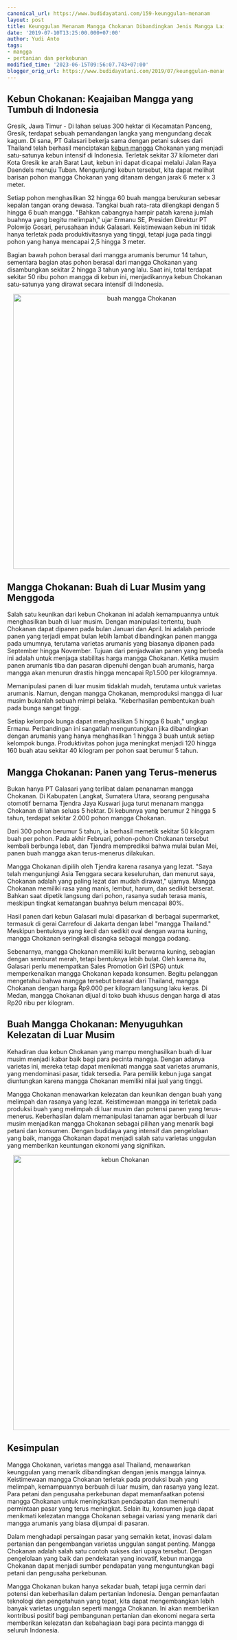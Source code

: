 ```yaml
---
canonical_url: https://www.budidayatani.com/159-keunggulan-menanam
layout: post
title: Keunggulan Menanam Mangga Chokanan Dibandingkan Jenis Mangga Lainnya
date: '2019-07-10T13:25:00.000+07:00'
author: Yudi Anto
tags:
- mangga
- pertanian dan perkebunan
modified_time: '2023-06-15T09:56:07.743+07:00'
blogger_orig_url: https://www.budidayatani.com/2019/07/keunggulan-menanam-mangga-chokanan.html
---
```


<h2>Kebun Chokanan: Keajaiban Mangga yang Tumbuh di Indonesia</h2><p>Gresik, Jawa Timur - Di lahan seluas 300 hektar di Kecamatan Panceng, Gresik, terdapat sebuah pemandangan langka yang mengundang decak kagum. Di sana, PT Galasari bekerja sama dengan petani sukses dari Thailand telah berhasil menciptakan <a href="https://www.budidayatani.com/search/label/mangga">kebun mangga</a> Chokanan yang menjadi satu-satunya kebun intensif di Indonesia. Terletak sekitar 37 kilometer dari Kota Gresik ke arah Barat Laut, kebun ini dapat dicapai melalui Jalan Raya Daendels menuju Tuban. Mengunjungi kebun tersebut, kita dapat melihat barisan pohon mangga Chokanan yang ditanam dengan jarak 6 meter x 3 meter.</p><p>Setiap pohon menghasilkan 32 hingga 60 buah mangga berukuran sebesar kepalan tangan orang dewasa. Tangkai buah rata-rata dilengkapi dengan 5 hingga 6 buah mangga. "Bahkan cabangnya hampir patah karena jumlah buahnya yang begitu melimpah," ujar Ermanu SE, Presiden Direktur PT Polowijo Gosari, perusahaan induk Galasari. Keistimewaan kebun ini tidak hanya terletak pada produktivitasnya yang tinggi, tetapi juga pada tinggi pohon yang hanya mencapai 2,5 hingga 3 meter.</p><p>Bagian bawah pohon berasal dari mangga arumanis berumur 14 tahun, sementara bagian atas pohon berasal dari mangga Chokanan yang disambungkan sekitar 2 hingga 3 tahun yang lalu. Saat ini, total terdapat sekitar 50 ribu pohon mangga di kebun ini, menjadikannya kebun Chokanan satu-satunya yang dirawat secara intensif di Indonesia.</p><div class="separator" style="clear: both; text-align: center;"><a href="https://blogger.googleusercontent.com/img/b/R29vZ2xl/AVvXsEjLo9USz0igvdu8bBgQ1nECl-58tvQ6IyUrJ8qRX6VhWwnZ9jb95AXsvetmJ-GoxmpEq0HeV9ezSZA4_RVq83LPmc7pNpF-FNwJr6kjOeTPv0iY0L6WrXMOnyhSIegJlFfVVsFN3y1z5zpg-su7nmTbSNAEEeoerqyQUHAJ6TEx9UpnY6jWobZUau0AEw/s600/chokanan_545x600.jpg" imageanchor="1" style="margin-left: 1em; margin-right: 1em;"><img alt="buah mangga Chokanan" border="0" data-original-height="600" data-original-width="545" height="640" src="https://blogger.googleusercontent.com/img/b/R29vZ2xl/AVvXsEjLo9USz0igvdu8bBgQ1nECl-58tvQ6IyUrJ8qRX6VhWwnZ9jb95AXsvetmJ-GoxmpEq0HeV9ezSZA4_RVq83LPmc7pNpF-FNwJr6kjOeTPv0iY0L6WrXMOnyhSIegJlFfVVsFN3y1z5zpg-su7nmTbSNAEEeoerqyQUHAJ6TEx9UpnY6jWobZUau0AEw/w582-h640/chokanan_545x600.jpg" width="582" /></a></div><h2>Mangga Chokanan: Buah di Luar Musim yang Menggoda</h2><p>Salah satu keunikan dari kebun Chokanan ini adalah kemampuannya untuk menghasilkan buah di luar musim. Dengan manipulasi tertentu, buah Chokanan dapat dipanen pada bulan Januari dan April. Ini adalah periode panen yang terjadi empat bulan lebih lambat dibandingkan panen mangga pada umumnya, terutama varietas arumanis yang biasanya dipanen pada September hingga November. Tujuan dari penjadwalan panen yang berbeda ini adalah untuk menjaga stabilitas harga mangga Chokanan. Ketika musim panen arumanis tiba dan pasaran dipenuhi dengan buah arumanis, harga mangga akan menurun drastis hingga mencapai Rp1.500 per kilogramnya.</p><p>Memanipulasi panen di luar musim tidaklah mudah, terutama untuk varietas arumanis. Namun, dengan mangga Chokanan, memproduksi mangga di luar musim bukanlah sebuah mimpi belaka. "Keberhasilan pembentukan buah pada bunga sangat tinggi.</p><p>Setiap kelompok bunga dapat menghasilkan 5 hingga 6 buah," ungkap Ermanu. Perbandingan ini sangatlah menguntungkan jika dibandingkan dengan arumanis yang hanya menghasilkan 1 hingga 3 buah untuk setiap kelompok bunga. Produktivitas pohon juga meningkat menjadi 120 hingga 160 buah atau sekitar 40 kilogram per pohon saat berumur 5 tahun.</p><h2>Mangga Chokanan: Panen yang Terus-menerus</h2><p>Bukan hanya PT Galasari yang terlibat dalam penanaman mangga Chokanan. Di Kabupaten Langkat, Sumatera Utara, seorang pengusaha otomotif bernama Tjendra Jaya Kuswari juga turut menanam mangga Chokanan di lahan seluas 5 hektar. Di kebunnya yang berumur 2 hingga 5 tahun, terdapat sekitar 2.000 pohon mangga Chokanan.</p><p>Dari 300 pohon berumur 5 tahun, ia berhasil memetik sekitar 50 kilogram buah per pohon. Pada akhir Februari, pohon-pohon Chokanan tersebut kembali berbunga lebat, dan Tjendra memprediksi bahwa mulai bulan Mei, panen buah mangga akan terus-menerus dilakukan.</p><p>Mangga Chokanan dipilih oleh Tjendra karena rasanya yang lezat. "Saya telah mengunjungi Asia Tenggara secara keseluruhan, dan menurut saya, Chokanan adalah yang paling lezat dan mudah dirawat," ujarnya. Mangga Chokanan memiliki rasa yang manis, lembut, harum, dan sedikit berserat. Bahkan saat dipetik langsung dari pohon, rasanya sudah terasa manis, meskipun tingkat kematangan buahnya belum mencapai 80%.</p><p>Hasil panen dari kebun Galasari mulai dipasarkan di berbagai supermarket, termasuk di gerai Carrefour di Jakarta dengan label "mangga Thailand." Meskipun bentuknya yang kecil dan sedikit oval dengan warna kuning, mangga Chokanan seringkali disangka sebagai mangga podang.</p><p>Sebenarnya, mangga Chokanan memiliki kulit berwarna kuning, sebagian dengan semburat merah, tetapi bentuknya lebih bulat. Oleh karena itu, Galasari perlu menempatkan Sales Promotion Girl (SPG) untuk memperkenalkan mangga Chokanan kepada konsumen. Begitu pelanggan mengetahui bahwa mangga tersebut berasal dari Thailand, mangga Chokanan dengan harga Rp9.000 per kilogram langsung laku keras. Di Medan, mangga Chokanan dijual di toko buah khusus dengan harga di atas Rp20 ribu per kilogram.</p><h2>Buah Mangga Chokanan: Menyuguhkan Kelezatan di Luar Musim</h2><p>Kehadiran dua kebun Chokanan yang mampu menghasilkan buah di luar musim menjadi kabar baik bagi para pecinta mangga. Dengan adanya varietas ini, mereka tetap dapat menikmati mangga saat varietas arumanis, yang mendominasi pasar, tidak tersedia. Para pemilik kebun juga sangat diuntungkan karena mangga Chokanan memiliki nilai jual yang tinggi.</p><p>Mangga Chokanan menawarkan kelezatan dan keunikan dengan buah yang melimpah dan rasanya yang lezat. Keistimewaan mangga ini terletak pada produksi buah yang melimpah di luar musim dan potensi panen yang terus-menerus. Keberhasilan dalam memanipulasi tanaman agar berbuah di luar musim menjadikan mangga Chokanan sebagai pilihan yang menarik bagi petani dan konsumen. Dengan budidaya yang intensif dan pengelolaan yang baik, mangga Chokanan dapat menjadi salah satu varietas unggulan yang memberikan keuntungan ekonomi yang signifikan.</p><div class="separator" style="clear: both; text-align: center;"><a href="https://blogger.googleusercontent.com/img/b/R29vZ2xl/AVvXsEjbGzGPsgIedl-gUiYkyul55DVhYSCyYfr7i9qyZORFT8WZVaRmdLTdntPiN5hwLWMS23BVJ2hSUkHX--pobOxOQnOduvUvui4pFSghylijP5-9OGXhmqL4J2SCcoFMkbdUzScLbcPigORCfNOL6G-vb-KxoBhQZoBfiyV6EkV8XMEZhFE_n-2asFvmcg/s600/california%20starwberry_475x600.jpg" imageanchor="1" style="margin-left: 1em; margin-right: 1em;"><img alt="kebun Chokanan" border="0" data-original-height="600" data-original-width="475" height="640" src="https://blogger.googleusercontent.com/img/b/R29vZ2xl/AVvXsEjbGzGPsgIedl-gUiYkyul55DVhYSCyYfr7i9qyZORFT8WZVaRmdLTdntPiN5hwLWMS23BVJ2hSUkHX--pobOxOQnOduvUvui4pFSghylijP5-9OGXhmqL4J2SCcoFMkbdUzScLbcPigORCfNOL6G-vb-KxoBhQZoBfiyV6EkV8XMEZhFE_n-2asFvmcg/w506-h640/california%20starwberry_475x600.jpg" width="506" /></a></div><h2>Kesimpulan</h2><p>Mangga Chokanan, varietas mangga asal Thailand, menawarkan keunggulan yang menarik dibandingkan dengan jenis mangga lainnya. Keistimewaan mangga Chokanan terletak pada produksi buah yang melimpah, kemampuannya berbuah di luar musim, dan rasanya yang lezat. Para petani dan pengusaha perkebunan dapat memanfaatkan potensi mangga Chokanan untuk meningkatkan pendapatan dan memenuhi permintaan pasar yang terus meningkat. Selain itu, konsumen juga dapat menikmati kelezatan mangga Chokanan sebagai variasi yang menarik dari mangga arumanis yang biasa dijumpai di pasaran.</p><p>Dalam menghadapi persaingan pasar yang semakin ketat, inovasi dalam pertanian dan pengembangan varietas unggulan sangat penting. Mangga Chokanan adalah salah satu contoh sukses dari upaya tersebut. Dengan pengelolaan yang baik dan pendekatan yang inovatif, kebun mangga Chokanan dapat menjadi sumber pendapatan yang menguntungkan bagi petani dan pengusaha perkebunan.</p><p>Mangga Chokanan bukan hanya sekadar buah, tetapi juga cermin dari potensi dan keberhasilan dalam pertanian Indonesia. Dengan pemanfaatan teknologi dan pengetahuan yang tepat, kita dapat mengembangkan lebih banyak varietas unggulan seperti mangga Chokanan. Ini akan memberikan kontribusi positif bagi pembangunan pertanian dan ekonomi negara serta memberikan kelezatan dan kebahagiaan bagi para pecinta mangga di seluruh Indonesia.</p>
